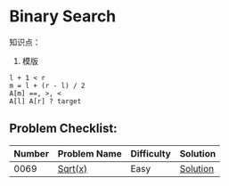 # Binary Search

知识点：

1. 模版
```
l + 1 < r
m = l + (r - l) / 2
A[m] ==, >, <
A[l] A[r] ? target
```

## Problem Checklist:

Number|Problem Name|Difficulty|Solution
------|------------|----------|--------
0069|[Sqrt(x)](https://leetcode.com/problems/sqrtx/)|Easy|[Solution](/Solutions/0069.Sqrt_x/)